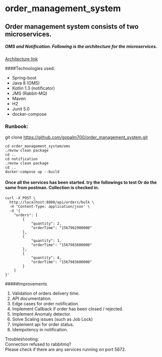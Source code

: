 # order_management_system

## Order management system consists of two microservices.
##### OMS and Notification. Following is the architecture for the microservices.

[Architecture link](https://www.draw.io/?lightbox=1&highlight=0000ff&edit=_blank&layers=1&nav=1&title=Untitled%20Diagram.drawio#R3VrRduI2EP0aHsORLNlYjwnJ7rYn2WzLnrPNU49jC1AjLCrkAPv1lbGMsWQCIRjY8hJrZA%2FynTtXMwod1J8sPstoOn4QCeUdDySLDrrteB5E2NN%2FcsvSWEJMCstIssTYKsOA%2FaTGCIw1Ywmd1W5UQnDFpnVjLNKUxqpmi6QU8%2FptQ8Hr3zqNRtQxDOKIu9YfLFHjwhr6oLJ%2FoWw0Lr8ZAjMzicqbjWE2jhIx3zChuw7qSyFUcTVZ9CnP0StxKZ77tGV2vTBJU7XPA39%2FT8ho%2Fht%2B9p9S%2BXP6kqn7r1deULh5jXhm3tisVi1LCOZjpuhgGsX5eK7j3EE3YzXhegT1ZTSbFsAP2YLq77oxHqlUdLF1rXCNgOYOFROq5FLfUj4QGtAMba4wKsbzKgY%2BMveMN%2FBfGyMT99HadwWNvjDovAMpCB1gaKKpYoZCqrEYiTTid5X1RoosTXJQboEeVffcCzE18P1DlVoa3keZEnVwNV5y%2BZceXIEuAF5peco9dnFluF2Y7yhGy83RNyqZxoBKYyzeI1%2F829HR7yoyGdO3QDEZGckRVTtp5oZbUh4p9lpfyPFD53C8z1n%2BrnZA6%2BHawfuP0LxUQwwcWkOvgdZBW6z2HGh%2BCPky5FqoPPAo4zGdKRkpId%2FACraLlXkA4boknB875GD3xRVPrfrT%2FDJecqbxkruxei6AvX9eG6L4ZbSC%2BzFT2gs9Jqh%2BDVSPNIAKG0AlrcmsC%2BEJZHZfSfyAgplHvwmWC896o%2FMsVtv7VyGt5qnN3d12ROqOfMtPIeWOn1WM1q9zeNiwkwuPMme7B%2FqSNuqHdqprOLo7H9qoLzxkwe7SPmxgfdgW630Hvj%2B18EaZjFYx%2FioUG7IVnL%2BL58uCElulmndmKN2C9joVk4jnS77VVVCsBLs0Ovr%2BFhU4F4ihA6ILWJpc5%2F1VvrfxaDZjscZCc1Yq19xU0K7L0ydT3frt1rK7a9TmEG12HE0Nh7F9cB%2FwLPm299ct8u34QZYf2PP32k%2BOtQ%2BQExCnS0Bokwf2DmEPXTBVuIRhaMZFa0VQOa785YPlxuBQLp6LY5gEXYBI9QnqlPMbZ9%2FLQIxJlwSg%2BmBL2sIuCTemvZPys9zo2yWov0lPsIOZF08bYG%2FwhzLDdmRTrO3Yuw3bsWJ%2F8THsWdtCQA6LoW934bajtmPoNhoP4pnp8JVVclx0GwFXeeucX43yqwGVr0yXdNvrvnWnzkWWnORIo2d1IRj0Ok733XSk0VrdB%2Fc4Dm5MkWYdDHBdCbuEHLRPX3x6BfWtFBJrV9s7vUivCzD2YdDrARwSVHOLQKARxAhAjGDohd6J9XOPrqDF4y4plI6RSPWQHCkBgxB3rQMw4HZePnSJo0PcUgqWb7GBsk6HGdOb0Iopf2Q0c2VMY6DquM6UFC%2B0L7jIsygVOY43Q8a5ZYo4G%2BWYxhqzVbxyRLWK8mszMWFJwrc1xvWTt2OExDoQQ2WBuEsTvbY00XMPZ96tiZcuYL2wngbrc%2BH3CpjtCMPT9p9ek0YVtcBQrBZaRS34NxPlxNVsdTR8rW%2BA4XRRTZb1w%2BPDoHSkF1b4Kmb%2Bv7mIPVIPJoZOLuJTpiJyq7%2BBdq0td6%2Br%2F%2BfZVd9nmlLZXBC6OXzOE0BknQBenftEGh2qer9%2Bs4RInfawpN37D%2BPqjnqWn4O1UA%2Br340Ut1c%2Fv0F3%2FwE%3D)

####Technologies used:

* Spring-boot
* Java 8 (OMS)
* Kotlin 1.3 (notificator)
* JMS (Rabbit-MQ)
* Maven
* H2
* Junit 5.0
* docker-compose


### Runbook:

git clone https://github.com/gopalm700/order_management_system.git

```
cd order_management_system/oms
./mvnw clean package
cd ..
cd notification
./mvnw clean package
cd ..
docker-compose up --build
```
#### Once all the services has been started. try the followings to test Or do the same from postman. Collection is checked in.

```jshelllanguage
curl -X POST \
  http://localhost:8080/api/orders/bulk \
  -H 'Content-Type: application/json' \
  -d '{
    "orders": [
        {
            "quantity": 2,
            "orderTime": "1567962900000"
        },
        {
            "quantity": 1,
            "orderTime": "1567983600000"
        },
        {
            "quantity": 4,
            "orderTime": "1567983600000"
        }
    ]
}'
```
#####Improvements
1. Validation of orders delivery time.
2. API documentation.
2. Edge cases for order notification.
3. Implement Callback if order has been closed / rejected.
4. Implement Anomaly detector.
5. Solve Scaling issues (such as Job Lock)
6. Implement api for order status.
7. Idempotency in notification.


Troubleshooting:
<br>
Connection refused to rabbitmq?
<br>Please check if there are any services running on port 5672.
